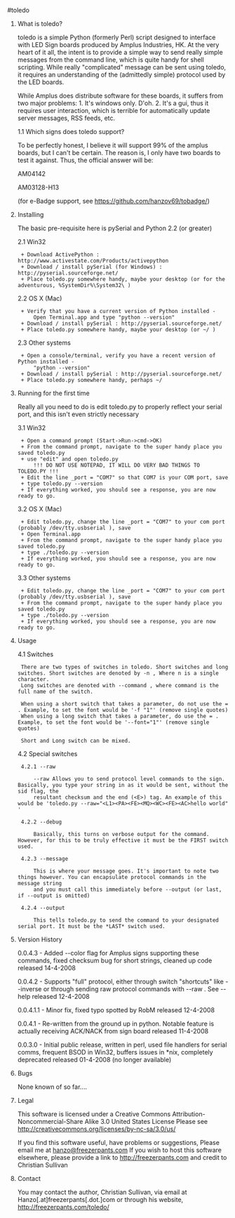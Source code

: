 #toledo

1. What is toledo?
    
    toledo is a simple Python (formerly Perl) script designed to interface with LED Sign boards produced by Amplus Industries, HK.
    At the very heart of it all, the intent is to provide a simple way to send really simple messages from the command line, which is
    quite handy for shell scripting. While really "complicated" message can be sent using toledo, it requires an understanding of the
    (admittedly simple) protocol used by the LED boards.
    
    While Amplus does distribute software for these boards, it suffers from two major problems:
        1. It's windows only. D'oh.
        2. It's a gui, thus it requires user interaction, which is terrible for automatically update server messages, RSS feeds, etc.
    
    1.1 Which signs does toledo support?
    
    To be perfectly honest, I believe it will support 99% of the amplus boards, but I can't be certain. The reason is, I only have two boards to test it against. Thus, the official answer will be:
    
    AM04142
    
    AM03128-H13
    
    (for e-Badge support, see https://github.com/hanzov69/tobadge/)
        
2. Installing

    The basic pre-requisite here is pySerial and Python 2.2 (or greater)
    
    2.1 Win32
    
        + Download ActivePython : http://www.activestate.com/Products/activepython
        + Download / install pySerial (for Windows) : http://pyserial.sourceforge.net/
        + Place toledo.py somewhere handy, maybe your desktop (or for the adventurous, %SystemDir%\System32\ )
    
    2.2 OS X (Mac)
    
        + Verify that you have a current version of Python installed -
            Open Terminal.app and type "python --version"
        + Download / install pySerial : http://pyserial.sourceforge.net/
        + Place toledo.py somewhere handy, maybe your desktop (or ~/ )
    
    2.3 Other systems
    
        + Open a console/terminal, verify you have a recent version of Python installed -
            "python --version"
        + Download / install pySerial : http://pyserial.sourceforge.net/
        + Place toledo.py somewhere handy, perhaps ~/
        
3. Running for the first time

    Really all you need to do is edit toledo.py to properly reflect your serial port, and this isn't even strictly necessary

    3.1 Win32
    
        + Open a command prompt (Start->Run->cmd->OK)
        + From the command prompt, navigate to the super handy place you saved toledo.py
        + use "edit" and open toledo.py
            !!! DO NOT USE NOTEPAD, IT WILL DO VERY BAD THINGS TO TOLEDO.PY !!!
        + Edit the line _port = "COM7" so that COM7 is your COM port, save
        + type toledo.py --version
        + If everything worked, you should see a response, you are now ready to go.
    
    3.2 OS X (Mac)
    
        + Edit toledo.py, change the line _port = "COM7" to your com port (probably /dev/tty.usbserial ), save
        + Open Terminal.app
        + From the command prompt, navigate to the super handy place you saved toledo.py
        + type ./toledo.py --version
        + If everything worked, you should see a response, you are now ready to go.
    
    3.3 Other systems
    
        + Edit toledo.py, change the line _port = "COM7" to your com port (probably /dev/tty.usbserial ), save
        + From the command prompt, navigate to the super handy place you saved toledo.py
        + type ./toledo.py --version
        + If everything worked, you should see a response, you are now ready to go.
        
4. Usage

    4.1 Switches
    
        There are two types of switches in toledo. Short switches and long switches. Short switches are denoted by -n , Where n is a single character.
        Long switches are denoted with --command , where command is the full name of the switch.
    
        When using a short switch that takes a parameter, do not use the = . Example, to set the font would be '-f "1"' (remove single quotes)
        When using a long switch that takes a parameter, do use the = . Example, to set the font would be '--font="1"' (remove single quotes)
    
        Short and Long switch can be mixed.
    
    4.2 Special switches
    
        4.2.1 --raw
        
            --raw Allows you to send protocol level commands to the sign. Basically, you type your string in as it would be sent, without the sid flag, the
            resultant checksum and the end (<E>) tag. An example of this would be 'toledo.py --raw="<L1><PA><FE><MQ><WC><FE><AC>hello world" '
        
        4.2.2 --debug
        
            Basically, this turns on verbose output for the command. However, for this to be truly effective it must be the FIRST switch used.
        
        4.2.3 --message
        
            This is where your message goes. It's important to note two things however. You can encapsulate protocol commands in the message string
            and you must call this immediately before --output (or last, if --output is omitted)
        
        4.2.4 --output
        
            This tells toledo.py to send the command to your designated serial port. It must be the *LAST* switch used.

5. Version History

    0.0.4.3   - Added --color flag for Amplus signs supporting these commands, fixed checksum bug for short strings, cleaned up code
                released 14-4-2008
                
    0.0.4.2   - Supports "full" protocol, either through switch "shortcuts" like --inverse or through sending raw protocol commands with --raw . See --help
                released 12-4-2008
                
    0.0.4.1.1 - Minor fix, fixed typo spotted by RobM
                released 12-4-2008
                
    0.0.4.1   - Re-written from the ground up in python. Notable feature is actually receiving ACK/NACK from sign board
                released 11-4-2008
                
    0.0.3.0   - Initial public release, written in perl, used file handlers for serial comms, frequent BSOD in Win32, buffers issues in *nix, completely deprecated
                released 01-4-2008 (no longer available)
    
    
6. Bugs

    None known of so far....
    
7. Legal

    This software is licensed under a Creative Commons
    Attribution-Noncommercial-Share Alike 3.0 United States License
    Please see http://creativecommons.org/licenses/by-nc-sa/3.0/us/

    If you find this software useful, have problems or suggestions,
    Please email me at hanzo@freezerpants.com
    If you wish to host this software elsewhere, please provide a link to
    http://freezerpants.com and credit to Christian Sullivan
    
8. Contact

    You may contact the author, Christian Sullivan, via email at Hanzo[.at]freezerpants[.dot.]com
    or through his website, http://freezerpants.com/toledo/
